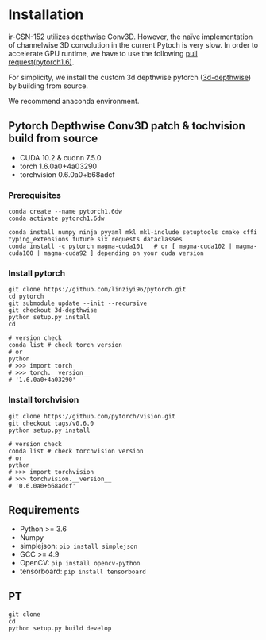 # Installation
ir-CSN-152 utilizes depthwise Conv3D. However, the naïve implementation of channelwise 3D convolution in the current Pytoch is very slow.
In order to accelerate GPU runtime, we have to use the following [pull request(pytorch1.6)](https://github.com/pytorch/pytorch/pull/40801).

For simplicity, we install the custom 3d depthwise pytorch ([3d-depthwise](https://github.com/linziyi96/pytorch/tree/3d-depthwise)) by building from source.

We recommend anaconda environment.

## Pytorch Depthwise Conv3D patch & tochvision build from source

- CUDA 10.2 & cudnn 7.5.0
- torch 1.6.0a0+4a03290
- torchvision 0.6.0a0+b68adcf

### Prerequisites
```
conda create --name pytorch1.6dw
conda activate pytorch1.6dw

conda install numpy ninja pyyaml mkl mkl-include setuptools cmake cffi typing_extensions future six requests dataclasses
conda install -c pytorch magma-cuda101   # or [ magma-cuda102 | magma-cuda100 | magma-cuda92 ] depending on your cuda version
```

### Install pytorch
```
git clone https://github.com/linziyi96/pytorch.git
cd pytorch
git submodule update --init --recursive
git checkout 3d-depthwise
python setup.py install
cd

# version check
conda list # check torch version
# or
python
# >>> import torch
# >>> torch.__version__
# '1.6.0a0+4a03290'

```

### Install torchvision
```
git clone https://github.com/pytorch/vision.git
git checkout tags/v0.6.0
python setup.py install

# version check
conda list # check torchvision version
# or
python
# >>> import torchvision
# >>> torchvision.__version__
# '0.6.0a0+b68adcf'
```

## Requirements

- Python >= 3.6
- Numpy
- simplejson: `pip install simplejson`
- GCC >= 4.9
- OpenCV: `pip install opencv-python`
- tensorboard: `pip install tensorboard`

## PT
```
git clone 
cd 
python setup.py build develop
```